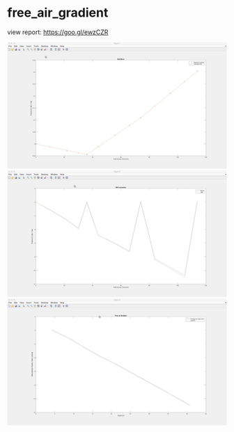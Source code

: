 # free_air_gradient

view report: https://goo.gl/ewzCZR


![ScreenShot](/drift_error.jpeg)
![ScreenShot](/drift_correction.jpeg)
![ScreenShot](/free_air_gradient.jpeg)

